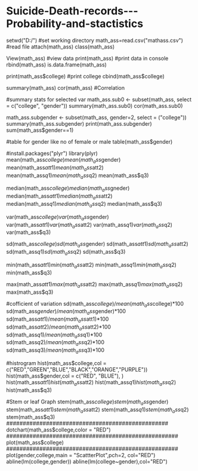 # Suicide-Death-records---Probability-and-stactistics

setwd("D:/") #set working directory
math_ass=read.csv("mathass.csv")  #read file
attach(math_ass)
class(math_ass)


View(math_ass)      #view data
print(math_ass)     #print data in console
rbind(math_ass)
is.data.frame(math_ass)

print(math_ass$college)   #print college
cbind(math_ass$college)

summary(math_ass)
cor(math_ass)       #Correlation

#summary stats for selected var
math_ass.sub0 <- subset(math_ass, select = c("college", "gender"))
summary(math_ass.sub0)
cor(math_ass.sub0)


math_ass.subgender <- subset(math_ass, gender=2, select = ("college"))
summary(math_ass.subgender)
print(math_ass.subgender)
sum(math_ass$gender==1)

#table for gender like no of female or male
table(math_ass$gender)


#install.packages("plyr")
library(plyr)
mean(math_ass$college)
mean(math_ass$gender)
mean(math_ass$att1)
mean(math_ass$att2)
mean(math_ass$q1)
mean(math_ass$q2)
mean(math_ass$q3)

median(math_ass$college)
median(math_ass$gneder)
median(math_ass$att1)
median(math_ass$att2)
median(math_ass$q1)
median(math_ass$q2)
median(math_ass$q3)

var(math_ass$college)
var(math_ass$gender)
var(math_ass$att1)
var(math_ass$att2)
var(math_ass$q1)
var(math_ass$q2)
var(math_ass$q3)

sd(math_ass$college)
sd(math_ass$gender)
sd(math_ass$att1)
sd(math_ass$att2)
sd(math_ass$q1)
sd(math_ass$q2)
sd(math_ass$q3)

min(math_ass$att1)
min(math_ass$att2)
min(math_ass$q1)
min(math_ass$q2)
min(math_ass$q3)


max(math_ass$att1)
max(math_ass$att2)
max(math_ass$q1)
max(math_ass$q2)
max(math_ass$q3)


#cofficient of variation
sd(math_ass$college)/mean(math_ass$college)*100
sd(math_ass$gender)/mean(math_ass$gender)*100
sd(math_ass$att1)/mean(math_ass$att1)*100
sd(math_ass$att2)/mean(math_ass$att2)*100
sd(math_ass$q1)/mean(math_ass$q1)*100
sd(math_ass$q2)/mean(math_ass$q2)*100
sd(math_ass$q3)/mean(math_ass$q3)*100

#histrogram
hist(math_ass$college,col = c("RED","GREEN","BLUE","BLACK","ORANGE","PURPLE"))
hist(math_ass$gender,col = c("RED", "BLUE"), )
hist(math_ass$att1)
hist(math_ass$att2)
hist(math_ass$q1)
hist(math_ass$q2)
hist(math_ass$q3)


#Stem or leaf Graph
stem(math_ass$college)
stem(math_ass$gender)
stem(math_ass$att1)
stem(math_ass$att2)
stem(math_ass$q1)
stem(math_ass$q2)
stem(math_ass$q3)
#################################################
dotchart(math_ass$college,color = "RED")
####################################################
plot(math_ass$college)
####################################################
plot(gender,college,main = "ScattterPlot",pch=2, col="RED")
abline(lm(college,gender))
abline(lm(college~gender),col="RED")

